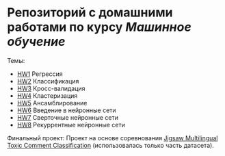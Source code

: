 # Репозиторий с домашними работами по курсу *Машинное обучение*

Темы:
- [HW1](https://github.com/slowwavesleep/HSE_ML/blob/master/HW1/HW1.ipynb) Регрессия
- [HW2](https://github.com/slowwavesleep/HSE_ML/blob/master/HW2/HW2.ipynb) Классификация
- [HW3](https://github.com/slowwavesleep/HSE_ML/blob/master/HW3/HW3.ipynb) Кросс-валидация
- [HW4](https://github.com/slowwavesleep/HSE_ML/blob/master/HW4/HW4.ipynb) Кластеризация
- [HW5](https://github.com/slowwavesleep/HSE_ML/blob/master/HW5/HW5.ipynb) Ансамблирование
- [HW6](https://github.com/slowwavesleep/HSE_ML/blob/master/HW6/HW6.ipynb) Введение в нейронные сети
- [HW7](https://github.com/slowwavesleep/HSE_ML/blob/master/HW7/HW7.ipynb) Сверточные нейронные сети
- [HW8](https://github.com/slowwavesleep/HSE_ML/blob/master/HW8/HW8.ipynb) Рекуррентные нейронные сети

Финальный проект:
Проект на основе соревнования [Jigsaw Multilingual Toxic Comment Classification](https://www.kaggle.com/c/jigsaw-multilingual-toxic-comment-classification/) (использовалась только часть датасета).
